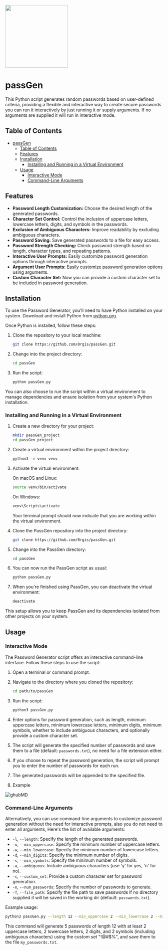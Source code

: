 <!-- <img src="https://github.com/0rgis/passGen/assets/31127560/a5e323f5-c0a4-454f-842c-bca583050cbe" width="200"/><br> -->
<!-- ![oie_jpg](https://github.com/0rgis/passGen/assets/31127560/009d9573-c958-4908-953d-86a9e4276f67" ) -->
<img src="https://github.com/0rgis/passGen/assets/31127560/009d9573-c958-4908-953d-86a9e4276f67" width="200"/><br>

# passGen

This Python script generates random passwords based on user-defined criteria, providing a flexible and interactive way to create secure passwords you can run it interactively by just running it or supply arguments.
If no arguments are supplied it will run in interactive mode.

## Table of Contents

- [passGen](#passgen)
  - [Table of Contents](#table-of-contents)
  - [Features](#features)
  - [Installation](#installation)
    - [Installing and Running in a Virtual Environment](#installing-and-running-in-a-virtual-environment)
  - [Usage](#usage)
    - [Interactive Mode](#interactive-mode)
    - [Command-Line Arguments](#command-line-arguments)

## Features

- **Password Length Customization:** Choose the desired length of the generated passwords.
- **Character Set Control:** Control the inclusion of uppercase letters, lowercase letters, digits, and symbols in the passwords.
- **Exclusion of Ambiguous Characters:** Improve readability by excluding ambiguous characters.
- **Password Saving:** Save generated passwords to a file for easy access.
- **Password Strength Checking:** Check password strength based on length, character types, and repeating patterns.
- **Interactive User Prompts:** Easily customize password generation options through interactive prompts.
- **Argument User Prompts:** Easily customize password generation options using arguments.
- **Custom Character Set:** Now you can provide a custom character set to be included in password generation.

## Installation

To use the Password Generator, you'll need to have Python installed on your system. Download and install Python from [python.org](https://www.python.org/downloads/).

Once Python is installed, follow these steps:

1. Clone the repository to your local machine:

   ```bash
   git clone https://github.com/0rgis/passGen.git
   ```

2. Change into the project directory:

   ```bash
   cd passGen
   ```

3. Run the script:

   ```bash
   python passGen.py
   ```

You can also choose to run the script within a virtual environment to manage dependencies and ensure isolation from your system's Python installation.

### Installing and Running in a Virtual Environment

1. Create a new directory for your project:

   ```bash
   mkdir passGen_project
   cd passGen_project
   ```

2. Create a virtual environment within the project directory:

   ```bash
   python3 -m venv venv
   ```

3. Activate the virtual environment:

   On macOS and Linux:

   ```bash
   source venv/bin/activate
   ```

   On Windows:

   ```bash
   venv\Scripts\activate
   ```

   Your terminal prompt should now indicate that you are working within the virtual environment.

4. Clone the PassGen repository into the project directory:

   ```bash
   git clone https://github.com/0rgis/passGen.git
   ```

5. Change into the PassGen directory:

   ```bash
   cd passGen
   ```

6. You can now run the PassGen script as usual:

   ```bash
   python passGen.py
   ```

7. When you're finished using PassGen, you can deactivate the virtual environment:

   ```bash
   deactivate
   ```

This setup allows you to keep PassGen and its dependencies isolated from other projects on your system.

## Usage

### Interactive Mode

The Password Generator script offers an interactive command-line interface. Follow these steps to use the script:

1. Open a terminal or command prompt.

2. Navigate to the directory where you cloned the repository:

   ```bash
   cd path/to/passGen
   ```

3. Run the script:

   ```bash
   python3 passGen.py
   ```

4. Enter options for password generation, such as length, minimum uppercase letters, minimum lowercase letters, minimum digits, minimum symbols, whether to include ambiguous characters, and optionally provide a custom character set.

5. The script will generate the specified number of passwords and save them to a file (default: `passwords.txt`), no need for a file extension either.

6. If you choose to repeat the password generation, the script will prompt you to enter the number of passwords for each run.

7. The generated passwords will be appended to the specified file.

8. Example

![ghubMD](https://github.com/0rgis/passGen/assets/31127560/5b5f6c09-58bc-4e14-ab7b-4147238ec3dd)

### Command-Line Arguments

Alternatively, you can use command-line arguments to customize password generation without the need for interactive prompts, also you do not need to enter all arguments, Here's the list of available arguments:

- `-l`, `--length`: Specify the length of the generated passwords.
- `-u`, `--min_uppercase`: Specify the minimum number of uppercase letters.
- `-w`, `--min_lowercase`: Specify the minimum number of lowercase letters.
- `-d`, `--min_digits`: Specify the minimum number of digits.
- `-s`, `--min_symbols`: Specify the minimum number of symbols.
- `-a`, `--ambiguous`: Include ambiguous characters (use 'y' for yes, 'n' for no).
- `-c`, `--custom_set`: Provide a custom character set for password generation.
- `-n`, `--num_passwords`: Specify the number of passwords to generate.
- `-f`, `--file_path`: Specify the file path to save passwords if no directory supplied it will be saved in the working dir (default: `passwords.txt`).

Example usage:

```bash
python3 passGen.py --length 12 --min_uppercase 2 --min_lowercase 2 --min_digits 2 --min_symbols 2 --ambiguous y --custom_set "!@#$%" --num_passwords 5 --file_path my_passwords.txt
```

This command will generate 5 passwords of length 12 with at least 2 uppercase letters, 2 lowercase letters, 2 digits, and 2 symbols (including ambiguous characters) using the custom set "!@#$%", and save them to the file `my_passwords.txt`.
